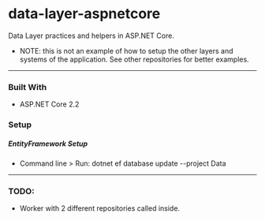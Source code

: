 # data-layer-aspnetcore

Data Layer practices and helpers in ASP.NET Core.

* NOTE: this is not an example of how to setup the other layers and systems of the application. See other repositories for better examples.

---

### Built With

- ASP.NET Core 2.2

### Setup

##### EntityFramework Setup
- Command line > Run: dotnet ef database update --project Data

---

### TODO:
- Worker with 2 different repositories called inside.